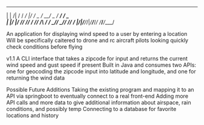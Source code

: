  _      _______  _____  _______  ___________ 
 | | /| / /  _/ |/ / _ \/ __/ _ \/ __/ __/ _ \
 | |/ |/ // //    / // /\ \/ ___/ _// _// // /
 |__/|__/___/_/|_/____/___/_/  /___/___/____/ 

An application for displaying wind speed to a user by entering a location
Will be specifically caitered to drone and rc aircraft pilots looking quickly check conditions before flying

v1.1 A CLI interface that takes a zipcode for input and returns the current wind speed and gust speed if present
  Built in Java and consumes two APIs: one for geocoding the zipcode input into latitude and longitude, and one for returning the wind data

Possible Future Additions
  Taking the existing program and mapping it to an API via springboot to eventually connect to a real front-end
  Adding more API calls and more data to give additional information about airspace, rain conditions, and possibly temp
  Connecting to a database for favorite locations and history

